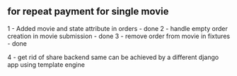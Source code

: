 ## for repeat payment for single movie

1 - Added movie and state attribute in orders - done
2 - handle empty order creation in movie submission - done
3 - remove order from movie in fixtures - done

4 - get rid of share backend same can be achieved by a different django app using template engine
